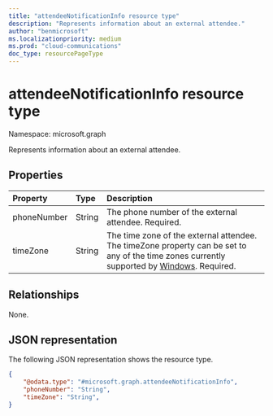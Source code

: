 ```yaml
---
title: "attendeeNotificationInfo resource type"
description: "Represents information about an external attendee."
author: "benmicrosoft"
ms.localizationpriority: medium
ms.prod: "cloud-communications"
doc_type: resourcePageType
---
```


# attendeeNotificationInfo resource type

Namespace: microsoft.graph

Represents information about an external attendee.

## Properties
|Property|Type|Description|
|:---|:---|:---|
|phoneNumber|String|The phone number of the external attendee. Required.|
|timeZone|String|The time zone of the external attendee. The timeZone property can be set to any of the time zones currently supported by [Windows](https://learn.microsoft.com/en-us/windows-hardware/manufacture/desktop/default-time-zones). Required.|

## Relationships
None.

## JSON representation
The following JSON representation shows the resource type.
``` json
{
    "@odata.type": "#microsoft.graph.attendeeNotificationInfo",
    "phoneNumber": "String",
    "timeZone": "String",
}
```